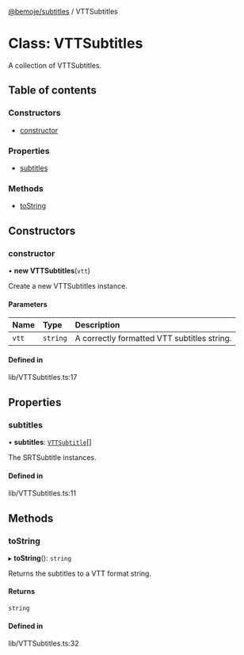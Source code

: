 [@bemoje/subtitles](https://github.com/bemoje/tsmono/blob/main/pkg/subtitles/docs/md/index.md) / VTTSubtitles

# Class: VTTSubtitles

A collection of VTTSubtitles.

## Table of contents

### Constructors

- [constructor](https://github.com/bemoje/tsmono/blob/main/pkg/subtitles/docs/md/classes/VTTSubtitles.md#constructor)

### Properties

- [subtitles](https://github.com/bemoje/tsmono/blob/main/pkg/subtitles/docs/md/classes/VTTSubtitles.md#subtitles)

### Methods

- [toString](https://github.com/bemoje/tsmono/blob/main/pkg/subtitles/docs/md/classes/VTTSubtitles.md#tostring)

## Constructors

### constructor

• **new VTTSubtitles**(`vtt`)

Create a new VTTSubtitles instance.

#### Parameters

| Name | Type | Description |
| :------ | :------ | :------ |
| `vtt` | `string` | A correctly formatted VTT subtitles string. |

#### Defined in

lib/VTTSubtitles.ts:17

## Properties

### subtitles

• **subtitles**: [`VTTSubtitle`](https://github.com/bemoje/tsmono/blob/main/pkg/subtitles/docs/md/classes/VTTSubtitle.md)[]

The SRTSubtitle instances.

#### Defined in

lib/VTTSubtitles.ts:11

## Methods

### toString

▸ **toString**(): `string`

Returns the subtitles to a VTT format string.

#### Returns

`string`

#### Defined in

lib/VTTSubtitles.ts:32
